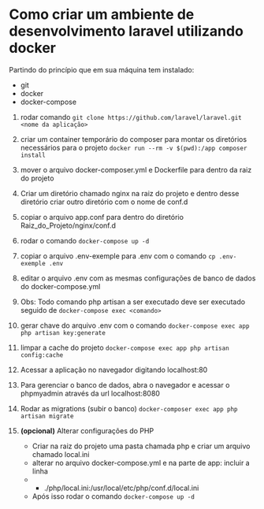 # Como criar um ambiente de desenvolvimento laravel utilizando docker

Partindo do princípio que em sua máquina tem instalado:

* git
* docker
* docker-compose


1. rodar comando 
        `git clone https://github.com/laravel/laravel.git <nome da aplicação>`

2. criar um container temporário do composer para montar os diretórios necessários para o projeto
        `docker run --rm -v $(pwd):/app composer install`

3. mover o arquivo docker-composer.yml e Dockerfile para dentro da raiz do projeto

4. Criar um diretório chamado nginx na raiz do projeto e dentro desse diretório criar outro diretório com o nome de conf.d

5. copiar o arquivo app.conf para dentro do diretório Raiz_do_Projeto/nginx/conf.d

6. rodar o comando `docker-compose up -d` 

7. copiar o arquivo .env-exemple para .env com o comando 
        `cp .env-exemple .env`

8. editar o arquivo .env com as mesmas configurações de banco de dados do docker-compose.yml

9. Obs: Todo comando php artisan a ser executado deve ser executado seguido de `docker-compose exec <comando>`

10. gerar chave do arquivo .env com o comando
        `docker-compose exec app  php artisan key:generate`

11. limpar a cache do projeto
        `docker-compose exec app php artisan config:cache`

12. Acessar a aplicação no navegador digitando localhost:80

13. Para gerenciar o banco de dados, abra o navegador e acessar o phpmyadmin através da url localhost:8080

14. Rodar as migrations (subir o banco)
        `docker-composer exec app php artisan migrate` 

15. **(opcional)** Alterar configurações do PHP

    * Criar na raiz do projeto uma pasta chamada php e criar um arquivo chamado local.ini
    * alterar no arquivo docker-compose.yml e na  parte de app: incluir a linha
    * - ./php/local.ini:/usr/local/etc/php/conf.d/local.ini
    * Após isso rodar o comando `docker-compose up -d`